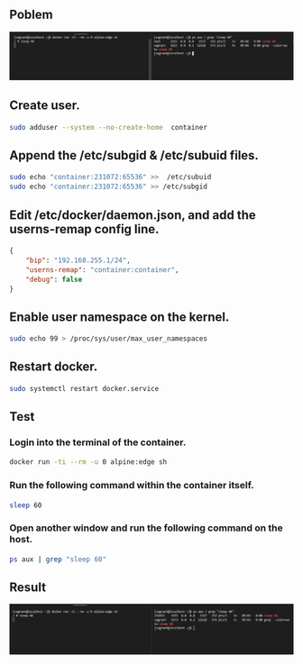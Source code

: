 ## Poblem
![](images/usernamespace_problem.jpg)

## Create user.
```bash
sudo adduser --system --no-create-home  container
```

## Append the /etc/subgid & /etc/subuid files.

```bash
sudo echo "container:231072:65536" >>  /etc/subuid
sudo echo "container:231072:65536" >> /etc/subgid
```

## Edit /etc/docker/daemon.json, and add the userns-remap config line.
```json
{   
    "bip": "192.168.255.1/24",
    "userns-remap": "container:container",
    "debug": false
}
```

## Enable user namespace on the kernel.
```bash
sudo echo 99 > /proc/sys/user/max_user_namespaces
```

## Restart docker.
```bash
sudo systemctl restart docker.service
```
## Test

### Login into the terminal of the container.
```bash
docker run -ti --rm -u 0 alpine:edge sh
```

### Run the following command within the container itself.
```sh
sleep 60
```
### Open another window and run the following command on the host.
```bash
ps aux | grep "sleep 60"
```

## Result

![](images/usernamespace.jpg)